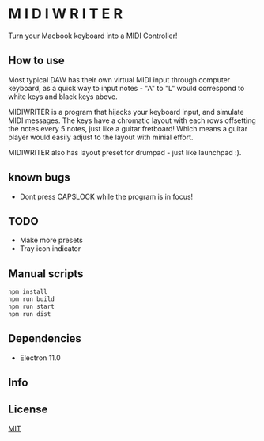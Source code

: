# M I D I W R I T E R

Turn your Macbook keyboard into a MIDI Controller!

## How to use
Most typical DAW has their own virtual MIDI input through computer keyboard, as a quick way to input notes - "A" to "L" would correspond to white keys and black keys above.

MIDIWRITER is a program that hijacks your keyboard input, and simulate MIDI messages. The keys have a chromatic layout with each rows offsetting the notes every 5 notes, just like a guitar fretboard! Which means a guitar player would easily adjust to the layout with minial effort.

MIDIWRITER also has layout preset for drumpad - just like launchpad :).

## known bugs 
- Dont press CAPSLOCK while the program is in focus!

## TODO
- Make more presets
- Tray icon indicator

## Manual scripts
```bash
npm install
npm run build
npm run start
npm run dist
```

## Dependencies
- Electron 11.0

## Info

## License

[MIT](https://choosealicense.com/licenses/mit/)